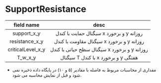 # SupportResistance

| field name        | desc                                         |
|:-----------------:|:--------------------------------------------:|
| support_x_y       | سیگنال حمایت با کندل x و برخورد y روزانه     |
| resistance_x_y    | سیگنال مقاومت با کندل x و برخورد y روزانه    |
| criticalLevel_x_y | سیگنال سطح حیاتی با کندل x و برخورد y روزانه |
| T_w_x_y           | سیگنال T با کندل x و برخورد y هفتگی          |

- مقداری از محاسبات مربوط به فاصله با مقادیر (۵ و ۱۰) در پایگاه داده ذخیره نمی شود و قبل از نمایش محاسبه می شود.